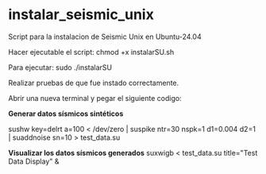 # instalar_seismic_unix
Script para la instalacion de Seismic Unix en Ubuntu-24.04

Hacer ejecutable el script: chmod +x instalarSU.sh

Para ejecutar: sudo ./instalarSU

Realizar pruebas de que fue instado correctamente.

Abrir una nueva terminal y pegar el siguiente codigo:

**Generar datos sísmicos sintéticos**

sushw key=delrt a=100 < /dev/zero | suspike ntr=30 nspk=1 d1=0.004 d2=1 | suaddnoise sn=10 > test_data.su

**Visualizar los datos sísmicos generados**
suxwigb < test_data.su title="Test Data Display" &

